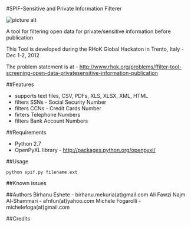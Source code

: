 #SPIF-Sensitive and Private Information Filterer

![picture alt](/logos/logo001.png "")  

A tool for filtering open data for private/sensitive information before publication

This Tool is developed during the RHoK Global Hackaton in Trento, Italy - Dec 1-2, 2012

The problem statement is at - http://www.rhok.org/problems/ffilter-tool-screening-open-data-privatesensitive-information-publication

##Features

- supports text files, CSV, PDFs, XLS, XLSX, XML, HTML 
- filters SSNs - Social Security Number
- filters CCNs - Credit Cards Number
- firters Telephone Numbers
- filters Bank Account Numbers

##Requirements

- Python 2.7
- OpenPyXL library - http://packages.python.org/openpyxl/

##Usage

<code>python spif.py filename.ext</code>

##Known issues

##Authors
Birhanu Eshete - birhanu.mekuria(at)gmail.com
Ali Fawzi Najm Al-Shammari - afnfun(at)yahoo.com 
Michele Fogarolli - michelefoga(at)gmail.com

##Credits
